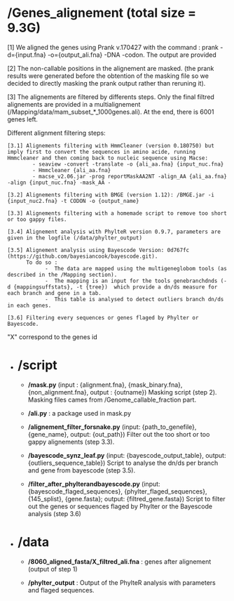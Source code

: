 # /Genes_alignement (total size = 9.3G)

[1] We aligned the genes using Prank v.170427 with the command : prank -d={input.fna} -o={output_ali.fna} -DNA -codon. The output are provided

[2] The non-callable positions in the alignement are masked. (the prank results were generated before the obtention of the masking file so we decided to directly masking the prank output rather than reruning it).

[3] The alignements are filtered by differents steps. Only the final filtred alignements are provided in a multialignement (/Mapping/data/mam_subset_*_1000genes.ali).
At the end, there is 6001 genes left.

Different alignment filtering steps:

   	[3.1] Alignements filtering with HmmCleaner (version 0.180750) but imply first to convert the sequences in amino acide, running Hmmcleaner and then coming back to nucleic sequence using Macse:
    		- seaview -convert -translate -o {ali_aa.fna} {input_nuc.fna}
        	- Hmmcleaner {ali_aa.fna}
        	- macse_v2.06.jar -prog reportMaskAA2NT -align_AA {ali_aa.fna} -align {input_nuc.fna} -mask_AA -
 
   	[3.2] Alignements filtering with BMGE (version 1.12): /BMGE.jar -i {input_nuc2.fna} -t CODON -o {output_name}

   	[3.3] Alignements filtering with a homemade script to remove too short or too gappy files.

   	[3.4] Alignement analysis with PhylteR version 0.9.7, parameters are given in the logfile (/data/phylter_output)

   	[3.5] Alignement analysis using Bayescode Version: 0d767fc (https://github.com/bayesiancook/bayescode.git).
 	      To do so :
                -  The data are mapped using the multigeneglobom tools (as described in the /Mapping section). 
                -  The mapping is an input for the tools genebranchdnds (-d {mappingsuffstats}, -t {tree})  which provide a dn/ds measure for each branch and gene in a tab.
                -  This table is analysed to detect outliers branch dn/ds in each genes.

   	[3.6] Filtering every sequences or genes flaged by Phylter or Bayescode.

"X" correspond to the genes id

- # **/script**

	- **/mask.py** (input : {alignment.fna}, {mask_binary.fna}, {non_alignment.fna}, output : {outname})
   	Masking script (step 2). Masking files cames from /Genome_callable_fraction part.

	- **/ali.py** : a package used in mask.py

	- **/alignement_filter_forsnake.py** (input: {path_to_genefile}, {gene_name}, output: {out_path})
   	Filter out the too short or too gappy alignements (step 3.3).

	- **/bayescode_synz_leaf.py** (input: {bayescode_output_table}, output: {outliers_sequence_table})
  	Script to analyse the dn/ds per branch and gene from bayescode (step 3.5). 

	- **/filter_after_phylterandbayescode.py** (input: {bayescode_flaged_sequences}, {phylter_flaged_sequences}, {145_splist}, {gene.fasta}; output: {filtred_gene.fasta})
  	Script to filter out the genes or sequences flaged by Phylter or the Bayescode analysis (step 3.6) 

- # **/data**

	- **/8060_aligned_fasta/X_filtred_ali.fna** : genes after alignement (output of step 1)

	- **/phylter_output** : Output of the PhylteR analysis with parameters and flaged sequences.
